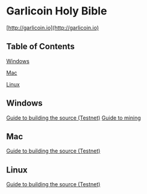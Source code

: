 # Garlicoin Holy Bible

[http://garlicoin.io](http://garlicoin.io)

## Table of Contents
[Windows](#windows)

[Mac](#mac)

[Linux](#linux)

## Windows

[Guide to building the source (Testnet)]()
[Guide to mining]()

## Mac

[Guide to building the source (Testnet)]()

## Linux

[Guide to building the source (Testnet)]()
